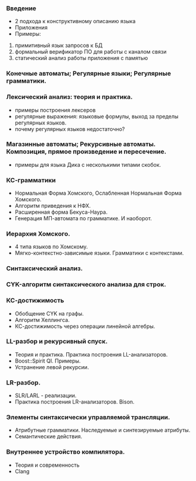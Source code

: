 ### Введение
 - 2 подхода к конструктивному описанию языка
 - Приложения
 - Примеры:
 1) примитивный язык запросов к БД
 2) формальный верификатор ПО для работы с каналом связи
 3) статический анализ работы приложения с памятью
 
### Конечные автоматы; Регулярные языки; Регулярные грамматики.
### Лексический анализ: теория и практика.
 - примеры построения лексеров
 - регулярные выражения: языковые формулы, выход за пределы регулярных языков.
 - почему регулярных языков недостаточно?
### Магазинные автоматы; Рекурсивные автоматы. Композиция, прямое произведение и пересечение.
 - примеры для языка Дика с несколькими типами скобок.
### КС-грамматики
 - Нормальная Форма Хомского, Ослабленная Нормальная Форма Хомского.
 - Алгоритм приведения к НФХ.
 - Расширенная форма Бекуса-Наура.
 - Генерация МП-автомата по грамматике. И наоборот.
### Иерархия Хомского. 
 - 4 типа языков по Хомскому.
 - Мягко-контекстно-зависимые языки. Грамматики с контекстами.
### Синтаксический анализ.
### CYK-алгоритм синтаксического анализа для строк.
### КС-достижимость
- Обобщение CYK на графы.
- Алгоритм Хеллингса. 
- КС-достижимость через операции линейной алгебры.
### LL-разбор и рекурсивный спуск. 
   - Теория и практика. Практика построения LL-анализаторов.
   - Boost::Spirit QI. Примеры.
   - Устранение левой рекурсии.
### LR-разбор.
   - SLR/LARL - реализации. 
   - Практика построения LR-анализаторов. Bison.
### Элементы синтаксически управляемой трансляции.
   - Атрибутные грамматики. Наследуемые и синтезируемые атрибуты.
   - Семантические действия.
### Внутреннее устройство компилятора.
   - Теория и современность
   - Clang 
